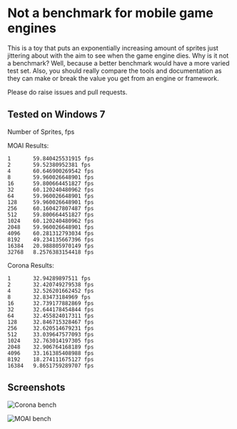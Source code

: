 Not a benchmark for mobile game engines
=================

This is a toy that puts an exponentially increasing amount of sprites just
jittering about with the aim to see when the game engine dies. Why is it not
a benchmark? Well, because a better benchmark would have a more varied
test set. Also, you should really compare the tools and documentation as
they can make or break the value you get from an engine or framework.

Please do raise issues and pull requests.

Tested on Windows 7
-----------------
Number of Sprites, fps

MOAI Results:

    1       59.840425531915 fps
    2       59.52380952381 fps
    4       60.646900269542 fps
    8       59.960026648901 fps
    16      59.800664451827 fps
    32      60.120240480962 fps
    64      59.960026648901 fps
    128     59.960026648901 fps
    256     60.160427807487 fps
    512     59.800664451827 fps
    1024    60.120240480962 fps
    2048    59.960026648901 fps
    4096    60.281312793034 fps
    8192    49.234135667396 fps
    16384   20.988805970149 fps
    32768   8.2576383154418 fps

Corona Results:

    1       32.94289897511 fps
    2       32.420749279538 fps
    4       32.526201662452 fps
    8       32.83473184969 fps
    16      32.739177882869 fps
    32      32.644178454844 fps
    64      32.455824017311 fps
    128     32.846715328467 fps
    256     32.620514679231 fps
    512     33.039647577093 fps
    1024    32.763014197305 fps
    2048    32.906764168189 fps
    4096    33.161385408988 fps
    8192    18.274111675127 fps
    16384   9.8651759289707 fps



Screenshots
------------
![Corona bench](http://i.imgur.com/IE4wG.png "Corona bench.")

![MOAI bench](http://i.imgur.com/umxmV.png "MOAI bench.")

